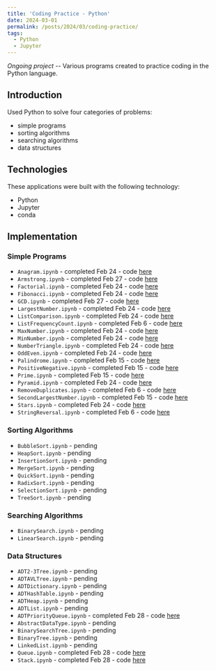 ```yaml
---
title: 'Coding Practice - Python'
date: 2024-03-01
permalink: /posts/2024/03/coding-practice/
tags:
  - Python
  - Jupyter
---
```


*Ongoing project* -- Various programs created to practice coding in the Python language.

## Introduction
Used Python to solve four categories of problems:
* simple programs
* sorting algorithms
* searching algorithms
* data structures


## Technologies
These applications were built with the following technology:
* Python
* Jupyter
* conda
  

## Implementation
### Simple Programs
* `Anagram.ipynb` - completed Feb 24 - code [here](https://github.com/erincameron11/python-practice/blob/main/simple_programs/Anagram.ipynb)
* `Armstrong.ipynb` - completed Feb 27 - code [here](https://github.com/erincameron11/python-practice/blob/main/simple_programs/Armstrong.ipynb)
* `Factorial.ipynb` - completed Feb 24 - code [here]()
* `Fibonacci.ipynb` - completed Feb 24 - code [here]()
* `GCD.ipynb` - completed Feb 27 - code [here]()
* `LargestNumber.ipynb` - completed Feb 24 - code [here]()
* `ListComparison.ipynb` - completed Feb 24 - code [here]()
* `ListFrequencyCount.ipynb` - completed Feb 6 - code [here]()
* `MaxNumber.ipynb` - completed Feb 24 - code [here]()
* `MinNumber.ipynb` - completed Feb 24 - code [here]()
* `NumberTriangle.ipynb` - completed Feb 24 - code [here]()
* `OddEven.ipynb` - completed Feb 24 - code [here]()
* `Palindrome.ipynb` - completed Feb 15 - code [here]()
* `PositiveNegative.ipynb` - completed Feb 15 - code [here]()
* `Prime.ipynb` - completed Feb 15 - code [here]()
* `Pyramid.ipynb` - completed Feb 24 - code [here]()
* `RemoveDuplicates.ipynb` - completed Feb 6 - code [here]()
* `SecondLargestNumber.ipynb` - completed Feb 15 - code [here]()
* `Stars.ipynb` - completed Feb 24 - code [here]()
* `StringReversal.ipynb` - completed Feb 6 - code [here]()

### Sorting Algorithms
* `BubbleSort.ipynb` - pending
* `HeapSort.ipynb` - pending
* `InsertionSort.ipynb` - pending
* `MergeSort.ipynb` - pending
* `QuickSort.ipynb` - pending
* `RadixSort.ipynb` - pending
* `SelectionSort.ipynb` - pending
* `TreeSort.ipynb` - pending

### Searching Algorithms
* `BinarySearch.ipynb` - pending
* `LinearSearch.ipynb` - pending

### Data Structures
* `ADT2-3Tree.ipynb` - pending
* `ADTAVLTree.ipynb` - pending
* `ADTDictionary.ipynb` - pending
* `ADTHashTable.ipynb` - pending
* `ADTHeap.ipynb` - pending
* `ADTList.ipynb` - pending
* `ADTPriorityQueue.ipynb` - completed Feb 28 - code [here](https://github.com/erincameron11/python-practice/blob/main/data_structures/ADTPriorityQueue.ipynb)
* `AbstractDataType.ipynb` - pending
* `BinarySearchTree.ipynb` - pending
* `BinaryTree.ipynb` - pending
* `LinkedList.ipynb` - pending
* `Queue.ipynb` - completed Feb 28 - code [here](https://github.com/erincameron11/python-practice/blob/main/data_structures/Queue.ipynb)
* `Stack.ipynb` - completed Feb 28 - code [here](https://github.com/erincameron11/python-practice/blob/main/data_structures/Stack.ipynb)